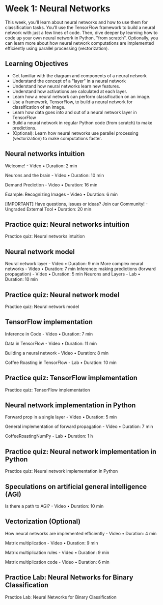# Week 1: Neural Networks

This week, you'll learn about neural networks and how to use them for classification tasks. You'll use the TensorFlow framework to build a neural network with just a few lines of code. Then, dive deeper by learning how to code up your own neural network in Python, "from scratch". Optionally, you can learn more about how neural network computations are implemented efficiently using parallel processing (vectorization).

## Learning Objectives

* Get familiar with the diagram and components of a neural network
* Understand the concept of a "layer" in a neural network
* Understand how neural networks learn new features.
* Understand how activations are calculated at each layer.
* Learn how a neural network can perform classification on an image.
* Use a framework, TensorFlow, to build a neural network for classification of an image.
* Learn how data goes into and out of a neural network layer in TensorFlow
* Build a neural network in regular Python code (from scratch) to make predictions.
* (Optional): Learn how neural networks use parallel processing (vectorization) to make computations faster.

## Neural networks intuition

Welcome! - Video • Duration: 2 min

Neurons and the brain - Video • Duration: 10 min

Demand Prediction - Video • Duration: 16 min

Example: Recognizing Images - Video • Duration: 6 min

[IMPORTANT] Have questions, issues or ideas? Join our Community! - Ungraded External Tool • Duration: 20 min

## Practice quiz: Neural networks intuition

Practice quiz: Neural networks intuition

## Neural network model

Neural network layer - Video • Duration: 9 min
More complex neural networks - Video • Duration: 7 min
Inference: making predictions (forward propagation) - Video • Duration: 5 min
Neurons and Layers - Lab • Duration: 10 min

## Practice quiz: Neural network model

Practice quiz: Neural network model

## TensorFlow implementation

Inference in Code - Video • Duration: 7 min

Data in TensorFlow - Video • Duration: 11 min

Building a neural network - Video • Duration: 8 min

Coffee Roasting in TensorFlow - Lab • Duration: 10 min

## Practice quiz: TensorFlow implementation

Practice quiz: TensorFlow implementation

## Neural network implementation in Python

Forward prop in a single layer - Video • Duration: 5 min

General implementation of forward propagation - Video • Duration: 7 min

CoffeeRoastingNumPy - Lab • Duration: 1 h

## Practice quiz: Neural network implementation in Python

Practice quiz: Neural network implementation in Python

## Speculations on artificial general intelligence (AGI)

Is there a path to AGI? - Video • Duration: 10 min

## Vectorization (Optional)

How neural networks are implemented efficiently - Video • Duration: 4 min

Matrix multiplication - Video • Duration: 9 min

Matrix multiplication rules - Video • Duration: 9 min

Matrix multiplication code - Video • Duration: 6 min

## Practice Lab: Neural Networks for Binary Classification

Practice Lab: Neural Networks for Binary Classification
